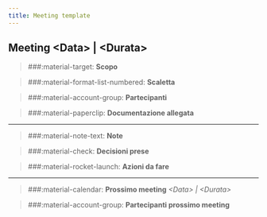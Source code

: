 ```yaml
---
title: Meeting template
---
```


## Meeting &lt;Data&gt; | &lt;Durata&gt;

<div class="grid grid-single" markdown>

> ###:material-target: **Scopo**  

> ###:material-format-list-numbered: **Scaletta**  

> ###:material-account-group: **Partecipanti**  

> ###:material-paperclip: **Documentazione allegata**  

</div>

---

<div class="grid grid-single" markdown>

> ###:material-note-text: **Note**  

> ###:material-check: **Decisioni prese**  

> ###:material-rocket-launch: **Azioni da fare**  

</div>

---

<div class="grid grid-single" markdown>

> ###:material-calendar: **Prossimo meeting**  *&lt;Data&gt; | &lt;Durata&gt;*

> ###:material-account-group: **Partecipanti prossimo meeting**  

</div>
